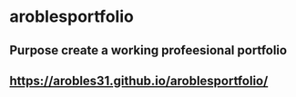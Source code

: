 # aroblesportfolio

## Purpose create a working profeesional portfolio

## https://arobles31.github.io/aroblesportfolio/


